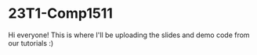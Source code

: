 # 23T1-Comp1511
Hi everyone! This is where I'll be uploading the slides and demo code from our tutorials :)
